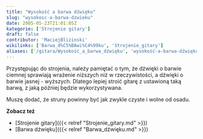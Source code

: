 ```yaml
---
title: "Wysokość a barwa dźwięku"
slug: "wysokosc-a-barwa-dzwieku"
date: 2005-05-23T21:01:05Z
kategorie: ['Strojenie gitary']
draft: false
contributor: 'MaciejBlizinski'
wikilinks: ['Barwa_d%C5%BAwi%C4%99ku', 'Strojenie_gitary']
aliases: ['/gitara/Wysokość_a_barwa_dźwięku', 'wysokość-a-barwa-dźwięku']
---
```

Przystępując do strojenia, należy pamiętać o tym, że dźwięki o barwie
ciemnej sprawiają wrażenie niższych niż w rzeczywistości, a dźwięki o
barwie jasnej - wyższych. Dlatego lepiej stroić gitarę z ustawioną taką
barwą, z jaką później będzie wykorzystywana.

Muszę dodać, że struny powinny być jak zwykle czyste i wolne od osadu.

**Zobacz też**

  - [Strojenie gitary]({{< relref "Strojenie_gitary.md" >}})
  - [Barwa dźwięku]({{< relref "Barwa_dźwięku.md" >}})

